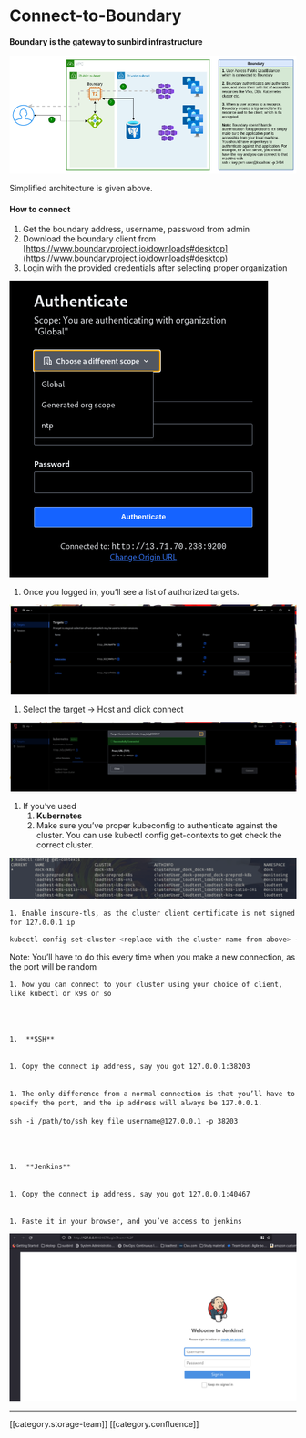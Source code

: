 # Connect-to-Boundary

#### Boundary is the gateway to sunbird infrastructure

![](../../../../DevOps/FullExport/images/storage/image-20211027-061915.png)

Simplified architecture is given above.

#### How to connect

1. Get the boundary address, username, password from admin
2. Download the boundary client from [https://www.boundaryproject.io/downloads#desktop](https://www.boundaryproject.io/downloads#desktop)
3. Login with the provided credentials after selecting proper organization

![](../../../../DevOps/FullExport/images/storage/image-20211027-062316.png)

1. Once you logged in, you’ll see a list of authorized targets.

![](../../../../DevOps/FullExport/images/storage/image-20211027-062445.png)

1. Select the target → Host and click connect

![](../../../../DevOps/FullExport/images/storage/image-20211027-062614.png)

1. If you’ve used
   1. **Kubernetes**
   2. Make sure you’ve proper kubeconfig to authenticate against the cluster. You can use kubectl config get-contexts to get check the correct cluster.

![](../../../../DevOps/FullExport/images/storage/image-20211027-062930.png)

```
1. Enable inscure-tls, as the cluster client certificate is not signed for 127.0.0.1 ip

```

```bash
kubectl config set-cluster <replace with the cluster name from above> --insecure-skip-tls-verify=true --server=https://127.0.0.1:56615 # This is the ip you've got from the connect
```

Note: You’ll have to do this every time when you make a new connection, as the port will be random

```
1. Now you can connect to your cluster using your choice of client, like kubectl or k9s or so




1.  **SSH** 


1. Copy the connect ip address, say you got 127.0.0.1:38203


1. The only difference from a normal connection is that you’ll have to specify the port, and the ip address will always be 127.0.0.1.

ssh -i /path/to/ssh_key_file username@127.0.0.1 -p 38203




1.  **Jenkins** 


1. Copy the connect ip address, say you got 127.0.0.1:40467


1. Paste it in your browser, and you’ve access to jenkins

```

![](../../../../DevOps/FullExport/images/storage/image-20211027-064200.png)

***

\[\[category.storage-team]] \[\[category.confluence]]
